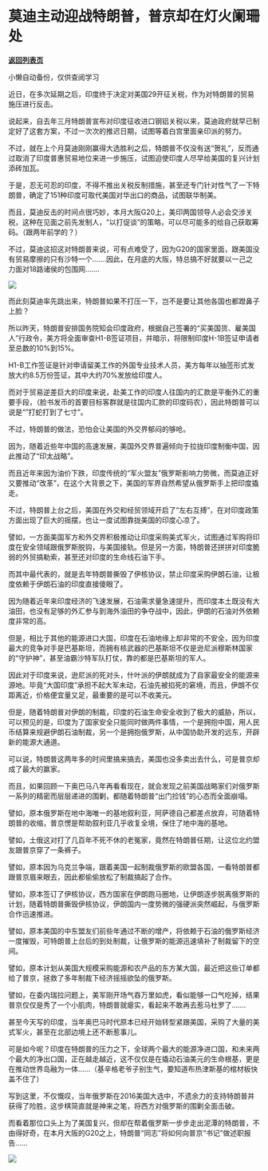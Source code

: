 # 莫迪主动迎战特朗普，普京却在灯火阑珊处

[**返回列表页**](/gzh/政事堂2019)

小懒自动备份，仅供查阅学习

  

近日，在多次延期之后，印度终于决定对美国29开征关税，作为对特朗普的贸易施压进行反击。

  

说起来，自去年三月特朗普宣布对印度征收进口钢铝关税以来，莫迪政府就早已制定好了这套方案，不过一次次的推迟日期，试图等着白宫里面亲印派的努力。

  

不过，就在上个月莫迪刚刚赢得大选胜利之后，特朗普不仅没有送“贺礼”，反而通过取消了印度普惠贸易地位来进一步施压，试图迫使印度人尽早给美国的复兴计划添砖加瓦。

  

于是，忍无可忍的印度，不得不推出关税反制措施，甚至还专门针对性气了一下特朗普，确定了151种印度可取代美国对华出口的商品，试图联华制美。

  

而且，莫迪反击的时间点很巧妙，本月大阪G20上，美印两国领导人必会交涉关税，这种在见面之前先发制人，“以打促谈”的策略，可以尽可能多的给自己获取筹码。（跟两年前学的？）

  

不过，莫迪这招这对特朗普来说，可有点难受了，因为G20的国家里面，跟美国没有贸易摩擦的只有沙特一个.......因此，在月底的大阪，特总搞不好就要以一己之力面对18路诸侯的包围网.......

  

![](https://mmbiz.qpic.cn/mmbiz_jpg/rxhS23yu8cMnotl9bv9iampmA122vnMZZlAMER11wrcjuiblfFD6dpkH6nuyiahlqVK3sMm2fKmUczmriakS3nwiakw/640?wx_fmt=jpeg)

  

而此刻莫迪率先跳出来，特朗普如果不打压一下，岂不是要让其他各国也都蹬鼻子上脸？

  

所以昨天，特朗普安排国务院知会印度政府，根据自己签署的“买美国货、雇美国人”行政令，美方将全面审查H1-B签证项目，并暗示，将限制印度H-1B签证申请者至总数的10%到15%。  

  

H1-B工作签证是针对申请留美工作的外国专业技术人员，美方每年以抽签形式发放大约8.5万份签证，其中大约70%发放给印度人。

  

而对于贸易逆差巨大的印度来说，赴美工作的印度人往国内的汇款是平衡外汇的重要手段，（脸书发币的首要目标客群就是往国内汇款的印度码农），因此特朗普可以说是“”打蛇打到了七寸”。

  

不过，特朗普的做法，恐怕会让美国的外交界郁闷的够呛。

  

因为，随着近些年中国的高速发展，美国外交界普遍倾向于拉拢印度制衡中国，因此推动了“印太战略”。

  

而且近年来因为油价下跌，印度传统的“军火盟友”俄罗斯影响力势微，而莫迪正好又要推动“改革”，在这个大背景之下，美国的军界自然希望从俄罗斯手上把印度撬走。  

  

不过，特朗普上台之后，美国在外交和经贸领域开启了“左右互搏”，在对印度政策方面出现了巨大的摇摆，也让一度试图靠拢美国的印度心凉了。

  

譬如，一方面美国军方和外交界积极推动让印度采购美式军火，试图通过军购将印度在安全领域跟俄罗斯脱钩，与美国接轨。但是另一方面，特朗普还拼拼对印度脆弱的外贸搞勒索，甚至还对印度的生命线石油下手。  

  

而其中最代表的，就是去年特朗普撕毁了伊核协议，禁止印度采购伊朗石油，让极度依赖于伊朗石油的印度直接傻眼了。

  

因为随着近年来印度经济的飞速发展，石油需求量急速提升，而印度本土既没有大油田，也没有足够的外汇参与到海外油田的争夺战中，因此，伊朗的石油对外依赖度非常的高。

  

但是，相比于其他的能源进口大国，印度在石油地缘上却非常的不安全，因为印度最大的竞争对手是巴基斯坦，而拥有核武器的巴基斯坦不仅是逊尼派穆斯林国家的“守护神”，甚至油霸沙特军队打仗，靠的都是巴基斯坦的军人。

  

因此对于印度来说，逊尼派的死对头，什叶派的伊朗就成为了自家最安全的能源来源地。毕竟“大国印度”承担不起大军未动，石油先被掐死的窘境，而且，伊朗不仅距离近，价格便宜量又足，最重要的是可以不收美元。

  

但是，随着特朗普对伊朗的制裁，印度的石油生命安全收到了极大的威胁，所以，可以预见的是，印度为了国家安全只能同时做两件事情，一个是拥抱中国，用人民币结算来规避伊朗石油制裁，另一个是拥抱俄罗斯，从中国协助开发的远东，开辟新的能源大通道。

  

可以说，特朗普这两年多的时间里搞来搞去，美国也没多卖出去什么，可是普京却成了最大的赢家。

  

而且，如果回顾一下奥巴马八年再看看现在，就会发现之前美国战略家们对俄罗斯一系列的精密而层层递进的围剿，都随着特朗普“出门捡钱”的心态而全面崩塌。

  

譬如，原本俄罗斯在地中海唯一的基地叙利亚，阿萨德自己都差点放弃，可随着特朗普的收缩，普京愣是帮助叙利亚几乎收复全境，保住了地中海的基地。

  

譬如，土俄这对打了几百年不死不休的老冤家，竟然在特朗普任期，让这位北约盟友跟普京穿了一条裤子。

  

譬如，原本因为乌克兰争端，跟着美国一起制裁俄罗斯的欧盟各国，一看特朗普都跟普京眉来眼去，因此都偷偷放松了制裁搞起了合作。

  

譬如，原本签订了伊核协议，西方国家在伊朗跑马圈地，让伊朗逐步脱离俄罗斯的计划，随着特朗普撕毁伊核协议，伊朗国内一度势微的强硬派突然崛起，与俄罗斯合作迅速推进。

  

譬如，原本美国的中东盟友们前些年通过不断的增产，将依赖于石油的俄罗斯经济一度摧毁，可特朗普上台后的到处制裁，让俄罗斯的能源迅速填补了制裁留下的空间。

  

譬如，原本计划从美国大规模采购能源和农产品的东方某大国，最近把这些订单都给了普京，拯救了多年制裁下经济摇摇欲坠的俄罗斯。

  

譬如，在委内瑞拉问题上，美军刚开场气吞万里如虎，看似能够一口气吃掉，结果普京仅仅是秀了一个小肌肉，特朗普就瘪实，看起来不敢再去惹马杜罗了.......

  

甚至今天写的印度，当年奥巴马时代原本已经开始转型紧跟美国，采购了大量的美式军火，甚至在北部边境上还不断惹事儿。  

  

可是如今呢？印度在特朗普的压力之下，全球两个最大的能源净进口国，和未来两个最大的净出口国，正在越走越近，这不仅仅是在撬动石油美元的生命根基，更是在推动世界岛融为一体......（基辛格老爷子别生气，要知道布热津斯基的棺材板快盖不住了）

  

写到这里，不仅慨叹，当年俄罗斯在2016美国大选中，不遗余力的支持特朗普并获得了险胜，这步棋简直就是神来之笔，将西方对俄罗斯的围剿全面击破。

  

而看着那位口头上为了美国复兴，但却在帮着俄罗斯一步步走出泥潭的特朗普，不由得好奇，在本月大阪的G20之上，特朗普“同志”将如何向普京“书记”做述职报告......

  

![](https://mmbiz.qpic.cn/mmbiz_jpg/rxhS23yu8cMiatPvp0VIcSMibKUkTa4icp7AVT3HXAXydE25AT4ExJ5oTmvpq95aKo2xxu1XaJODX39BQVsSMxlvg/640?wx_fmt=jpeg)

